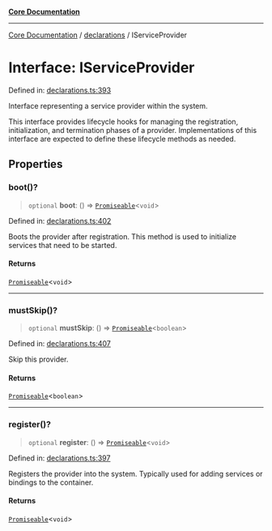 [**Core Documentation**](../../README.md)

***

[Core Documentation](../../README.md) / [declarations](../README.md) / IServiceProvider

# Interface: IServiceProvider

Defined in: [declarations.ts:393](https://github.com/stonemjs/core/blob/e2fddc9518734748c09a72d4b4064dd1d4c1288c/src/declarations.ts#L393)

Interface representing a service provider within the system.

This interface provides lifecycle hooks for managing the registration,
initialization, and termination phases of a provider. Implementations
of this interface are expected to define these lifecycle methods as needed.

## Properties

### boot()?

> `optional` **boot**: () => [`Promiseable`](../type-aliases/Promiseable.md)\<`void`\>

Defined in: [declarations.ts:402](https://github.com/stonemjs/core/blob/e2fddc9518734748c09a72d4b4064dd1d4c1288c/src/declarations.ts#L402)

Boots the provider after registration. This method is used to initialize services that need to be started.

#### Returns

[`Promiseable`](../type-aliases/Promiseable.md)\<`void`\>

***

### mustSkip()?

> `optional` **mustSkip**: () => [`Promiseable`](../type-aliases/Promiseable.md)\<`boolean`\>

Defined in: [declarations.ts:407](https://github.com/stonemjs/core/blob/e2fddc9518734748c09a72d4b4064dd1d4c1288c/src/declarations.ts#L407)

Skip this provider.

#### Returns

[`Promiseable`](../type-aliases/Promiseable.md)\<`boolean`\>

***

### register()?

> `optional` **register**: () => [`Promiseable`](../type-aliases/Promiseable.md)\<`void`\>

Defined in: [declarations.ts:397](https://github.com/stonemjs/core/blob/e2fddc9518734748c09a72d4b4064dd1d4c1288c/src/declarations.ts#L397)

Registers the provider into the system. Typically used for adding services or bindings to the container.

#### Returns

[`Promiseable`](../type-aliases/Promiseable.md)\<`void`\>
